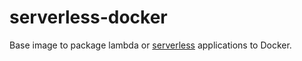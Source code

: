 # serverless-docker

Base image to package lambda or [serverless](https://www.npmjs.com/package/serverless) applications to Docker.

